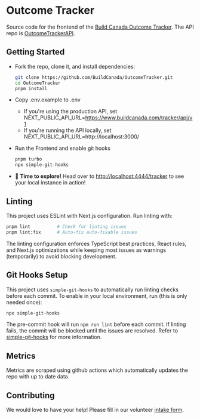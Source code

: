 # Outcome Tracker

Source code for the frontend of the [Build Canada Outcome Tracker](https://www.buildcanada.com/tracker). The API repo is [OutcomeTrackerAPI](https://github.com/BuildCanada/OutcomeTrackerAPI).

## Getting Started

- Fork the repo, clone it, and install dependencies:
  ```bash
  git clone https://github.com/BuildCanada/OutcomeTracker.git
  cd OutcomeTracker
  pnpm install
  ```

- Copy .env.example to .env
  - If you're using the production API, set NEXT_PUBLIC_API_URL=https://www.buildcanada.com/tracker/api/v1
  - If you're running the API locally, set NEXT_PUBLIC_API_URL=http://localhost:3000/

- Run the Frontend and enable git hooks
  ```bash
  pnpm turbo
  npx simple-git-hooks
  ```
- 🎉 **Time to explore!** Head over to [http://localhost:4444/tracker](http://localhost:4444/tracker) to see your local instance in action!

## Linting

This project uses ESLint with Next.js configuration. Run linting with:

```bash
pnpm lint          # Check for linting issues
pnpm lint:fix      # Auto-fix auto-fixable issues
```

The linting configuration enforces TypeScript best practices, React rules, and Next.js optimizations while keeping most issues as warnings (temporarily) to avoid blocking development.

## Git Hooks Setup

This project uses `simple-git-hooks` to automatically run linting checks before each commit. To enable in your local environment, run (this is only needed once):

```bash
npx simple-git-hooks
```

The pre-commit hook will run `npm run lint` before each commit. If linting fails, the commit will be blocked until the issues are resolved. Refer to [simple-git-hooks](https://github.com/toplenboren/simple-git-hooks) for more information.

## Metrics

Metrics are scraped using github actions which automatically updates the repo with up to date data. 

## Contributing

We would love to have your help! Please fill in our volunteer [intake form](https://5nneq7.share-na3.hsforms.com/2l9iIH2gFSomphjDe-ci5OQ). 
